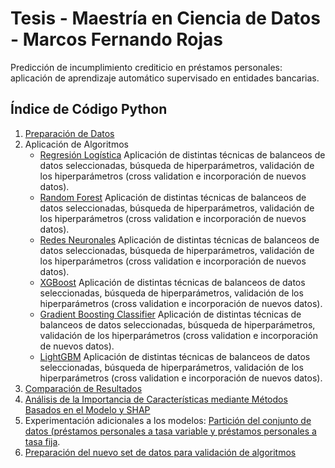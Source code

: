 # Tesis - Maestría en Ciencia de Datos - Marcos Fernando Rojas

Predicción de incumplimiento crediticio en préstamos personales: aplicación de aprendizaje automático supervisado en entidades bancarias.


## Índice de Código Python

1. [Preparación de Datos](./1.%20Tesis%20Maestría%20de%20Ciencia%20de%20Datos%20-%20Preparación%20de%20los%20datos.ipynb)
2. Aplicación de Algoritmos
   - [Regresión Logística](./2.1.%20Tesis%20Maestría%20de%20Ciencia%20de%20Datos%20-%20Regresión%20Logística.ipynb) Aplicación de distintas técnicas de balanceos de datos seleccionadas, búsqueda de hiperparámetros, validación de los hiperparámetros (cross validation e incorporación de nuevos datos).
   - [Random Forest](./2.2.%20Tesis%20Maestría%20de%20Ciencia%20de%20Datos%20-%20Random%20Forest.ipynb) Aplicación de distintas técnicas de balanceos de datos seleccionadas, búsqueda de hiperparámetros, validación de los hiperparámetros (cross validation e incorporación de nuevos datos).
   - [Redes Neuronales](./2.3.%20Tesis%20Maestría%20de%20Ciencia%20de%20Datos%20-%20Redes%20Neuronales.ipynb.ipynb) Aplicación de distintas técnicas de balanceos de datos seleccionadas, búsqueda de hiperparámetros, validación de los hiperparámetros (cross validation e incorporación de nuevos datos).
   - [XGBoost](./2.4.%20Tesis%20Maestría%20de%20Ciencia%20de%20Datos%20-%20XGBoost.ipynb) Aplicación de distintas técnicas de balanceos de datos seleccionadas, búsqueda de hiperparámetros, validación de los hiperparámetros (cross validation e incorporación de nuevos datos).
   - [Gradient Boosting Classifier](./2.5.%20Tesis%20Maestría%20de%20Ciencia%20de%20Datos%20-%20Gradient%20Boosting%20Classifier.ipynb) Aplicación de distintas técnicas de balanceos de datos seleccionadas, búsqueda de hiperparámetros, validación de los hiperparámetros (cross validation e incorporación de nuevos datos).
   - [LightGBM](./2.6.%20Tesis%20Maestría%20de%20Ciencia%20de%20Datos%20-%20LightGBM.ipynb) Aplicación de distintas técnicas de balanceos de datos seleccionadas, búsqueda de hiperparámetros, validación de los hiperparámetros (cross validation e incorporación de nuevos datos).
3. [Comparación de Resultados](./3.%20Tesis%20Maestría%20de%20Ciencia%20de%20Datos%20-%20Comparación%20de%20Resultados.ipynb)
4. [Análisis de la Importancia de Características mediante Métodos Basados en el Modelo y SHAP](./4.%20Tesis%20Maestría%20de%20Ciencia%20de%20Datos%20-%20Análisis%20de%20la%20Importancia%20de%20Características%20mediante%20Métodos%20Basados%20en%20el%20Modelo%20y%20SHAP.ipynb)
5. Experimentación adicionales a los modelos: [Partición del conjunto de datos (préstamos personales a tasa variable y préstamos personales a tasa fija](./5.1.%20Tesis%20Maestría%20de%20Ciencia%20de%20Datos%20-%20Partición%20del%20conjunto%20de%20datos%20(préstamos%20personales%20a%20tasa%20variable%20y%20préstamos%20personales%20a%20tasa%20fija).ipynb).
6. [Preparación del nuevo set de datos para validación de algoritmos](./7.%20Tesis%20Maestría%20de%20Ciencia%20de%20Datos%20-%20Preparación%20del%20nuevo%20set%20de%20datos%20para%20validación%20de%20los%20algoritmos.ipynb)
